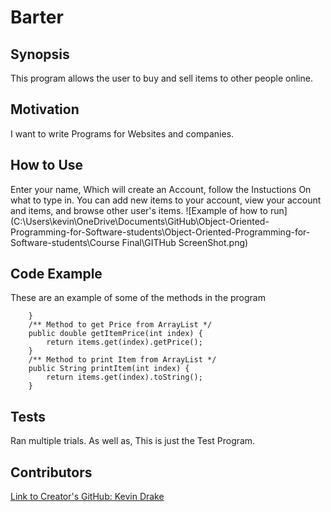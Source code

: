 # Barter
## Synopsis
This program allows the user to buy and sell items to other people online.
## Motivation
I want to write Programs for Websites and companies.
## How to Use
Enter your name, Which will create an Account, follow the Instuctions On what to type in. You can add new items to your account, view your account and items, and browse other user's items.
![Example of how to run](C:\Users\kevin\OneDrive\Documents\GitHub\Object-Oriented-Programming-for-Software-students\Object-Oriented-Programming-for-Software-students\Course Final\GITHub ScreenShot.png)
## Code Example
These are an example of some of the methods in the program
```
	}
	/** Method to get Price from ArrayList */
	public double getItemPrice(int index) {
		return items.get(index).getPrice();
	}
	/** Method to print Item from ArrayList */
	public String printItem(int index) {
		return items.get(index).toString();
	}
```
## Tests
Ran multiple trials. As well as, This is just the Test Program.
## Contributors
[Link to Creator's GitHub: Kevin Drake](https://github.com/KDrake80)